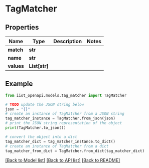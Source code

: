 # TagMatcher


## Properties

Name | Type | Description | Notes
------------ | ------------- | ------------- | -------------
**match** | **str** |  | 
**name** | **str** |  | 
**values** | **List[str]** |  | 

## Example

```python
from iiot_openapi.models.tag_matcher import TagMatcher

# TODO update the JSON string below
json = "{}"
# create an instance of TagMatcher from a JSON string
tag_matcher_instance = TagMatcher.from_json(json)
# print the JSON string representation of the object
print(TagMatcher.to_json())

# convert the object into a dict
tag_matcher_dict = tag_matcher_instance.to_dict()
# create an instance of TagMatcher from a dict
tag_matcher_from_dict = TagMatcher.from_dict(tag_matcher_dict)
```
[[Back to Model list]](../README.md#documentation-for-models) [[Back to API list]](../README.md#documentation-for-api-endpoints) [[Back to README]](../README.md)


